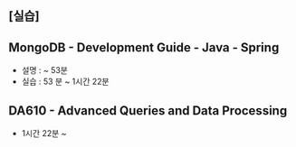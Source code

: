 ## [실습]
## MongoDB - Development Guide - Java - Spring
- 설명 : ~ 53분
- 실습 : 53 분 ~ 1시간 22분

## DA610 - Advanced Queries and Data Processing
- 1시간 22분 ~ 